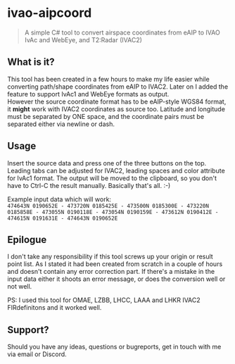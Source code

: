 # ivao-aipcoord
> A simple C# tool to convert airspace coordinates from eAIP to IVAO IvAc and WebEye, and T2:Radar (IVAC2)

## What is it?
This tool has been created in a few hours to make my life easier while converting path/shape coordinates from eAIP to IVAC2. Later on I added the feature to support IvAc1 and WebEye formats as output.   
However the source coordinate format has to be eAIP-style WGS84 format, it **might** work with IVAC2 coordinates as source too. Latitude and longitude must be separated by ONE space, and the coordinate pairs must be separated either via newline or dash.   

## Usage
Insert the source data and press one of the three buttons on the top. Leading tabs can be adjusted for IVAC2, leading spaces and color attribute for IvAc1 format. The output will be moved to the clipboard, so you don't have to Ctrl-C the result manually. Basically that's all. :-)   

Example input data which will work:  
`474643N 0190652E - 473720N 0185425E - 473500N 0185300E - 473220N 0185858E - 473055N 0190118E - 473054N 0190159E - 473612N 0190412E - 474615N 0191631E - 474643N 0190652E`

## Epilogue
I don't take any responsibility if this tool screws up your origin or result point list. As I stated it had been created from scratch in a couple of hours and doesn't contain any error correction part. If there's a mistake in the input data either it shoots an error message, or does the conversion well or not well.  

PS: I used this tool for OMAE, LZBB, LHCC, LAAA and LHKR IVAC2 FIRdefinitons and it worked well.   

## Support?
Should you have any ideas, questions or bugreports, get in touch with me via email or Discord.

